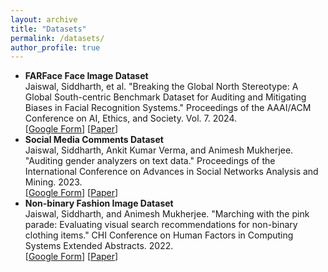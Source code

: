 ```yaml
---
layout: archive
title: "Datasets"
permalink: /datasets/
author_profile: true
---
```


- **FARFace Face Image Dataset**    
Jaiswal, Siddharth, et al. "Breaking the Global North Stereotype: A Global South-centric Benchmark Dataset for Auditing and Mitigating Biases in Facial Recognition Systems." Proceedings of the AAAI/ACM Conference on AI, Ethics, and Society. Vol. 7. 2024.    
[[Google Form](https://forms.gle/HBmXsGAVRbSQDoR36)] [[Paper](https://ojs.aaai.org/index.php/AIES/article/view/31666)]
- **Social Media Comments Dataset**    
Jaiswal, Siddharth, Ankit Kumar Verma, and Animesh Mukherjee. "Auditing gender analyzers on text data." Proceedings of the International Conference on Advances in Social Networks Analysis and Mining. 2023.    
[[Google Form](https://forms.gle/2XjhKXuM8zCXwHUx5)] [[Paper](https://dl.acm.org/doi/abs/10.1145/3625007.3627324)]
- **Non-binary Fashion Image Dataset**    
Jaiswal, Siddharth, and Animesh Mukherjee. "Marching with the pink parade: Evaluating visual search recommendations for non-binary clothing items." CHI Conference on Human Factors in Computing Systems Extended Abstracts. 2022.    
[[Google Form](https://forms.gle/KVcnjCXyrL9sGu6T7)] [[Paper](https://dl.acm.org/doi/abs/10.1145/3491101.3503572)]
